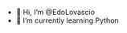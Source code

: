 - 👋 Hi, I’m @EdoLovascio
- 🌱 I’m currently learning Python

<!---
EdoLovascio/EdoLovascio is a ✨ special ✨ repository because its `README.md` (this file) appears on your GitHub profile.
You can click the Preview link to take a look at your changes.
--->
